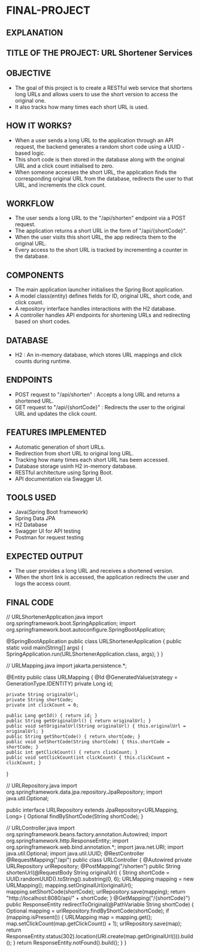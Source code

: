 # FINAL-PROJECT
## EXPLANATION

## TITLE OF THE PROJECT: URL Shortener Services

## OBJECTIVE
- The goal of this project is to create a RESTful web service that shortens long URLs and allows users to use the short version to access the original one.
- It also tracks how many times each short URL is used.

## HOW IT WORKS?
- When a user sends a long URL to the application through an API request, the backend generates a random short code using a UUID - based logic.
- This short code is then stored in the database along with the original URL and a click count initialised to zero.
- When someone accesses the short URL, the application finds the corresponding original URL from the database, redirects the user to that URL, and increments the click count.

## WORKFLOW
- The user sends a long URL to the "/api/shorten" endpoint via a POST request.
- The application returns a short URL in the form of "/api/{shortCode}".
- When the user visits this short URL, the app redirects them to the original URL.
- Every access to the short URL is tracked by incrementing a counter in the database.

## COMPONENTS
- The main application launcher initialises the Spring Boot application.
- A model class(entity) defines fields for ID, original URL, short code, and click count.
- A repository interface handles interactions with the H2 database.
- A controller handles API endpoints for shortening URLs and redirecting based on short codes.

## DATABASE
- H2 : An in-memory database, which stores URL mappings and click counts during runtime.

## ENDPOINTS
- POST request to "/api/shorten" : Accepts a long URL and returns a shortened URL.
- GET request to "/api/{shortCode}" : Redirects the user to the original URL and updates the click count.

## FEATURES IMPLEMENTED
- Automatic generation of short URLs.
- Redirection from short URL to original long URL.
- Tracking how many times each short URL has been accessed.
- Database storage usinh H2 in-memory database.
- RESTful architecture using Spring Boot.
- API documentation via Swagger UI.

## TOOLS USED
- Java(Spring Boot framework)
- Spring Data JPA
- H2 Database
- Swagger UI for API testing
- Postman for request testing

## EXPECTED OUTPUT
- The user provides a long URL and receives a shortened version.
- When the short link is accessed, the application redirects the user and logs the access count.

## FINAL CODE
// URLShortenerApplication.java
import org.springframework.boot.SpringApplication;
import org.springframework.boot.autoconfigure.SpringBootApplication;

@SpringBootApplication
public class URLShortenerApplication {
    public static void main(String[] args) {
        SpringApplication.run(URLShortenerApplication.class, args);
    }
}

// URLMapping.java
import jakarta.persistence.*;

@Entity
public class URLMapping {
    @Id
    @GeneratedValue(strategy = GenerationType.IDENTITY)
    private Long id;

    private String originalUrl;
    private String shortCode;
    private int clickCount = 0;

    public Long getId() { return id; }
    public String getOriginalUrl() { return originalUrl; }
    public void setOriginalUrl(String originalUrl) { this.originalUrl = originalUrl; }
    public String getShortCode() { return shortCode; }
    public void setShortCode(String shortCode) { this.shortCode = shortCode; }
    public int getClickCount() { return clickCount; }
    public void setClickCount(int clickCount) { this.clickCount = clickCount; }
}

// URLRepository.java
import org.springframework.data.jpa.repository.JpaRepository;
import java.util.Optional;

public interface URLRepository extends JpaRepository<URLMapping, Long> {
    Optional<URLMapping> findByShortCode(String shortCode);
}

// URLController.java
import org.springframework.beans.factory.annotation.Autowired;
import org.springframework.http.ResponseEntity;
import org.springframework.web.bind.annotation.*;
import java.net.URI;
import java.util.Optional;
import java.util.UUID;
@RestController
@RequestMapping("/api")
public class URLController {
    @Autowired
    private URLRepository urlRepository;
    @PostMapping("/shorten")
    public String shortenUrl(@RequestBody String originalUrl) {
        String shortCode = UUID.randomUUID().toString().substring(0, 6);
        URLMapping mapping = new URLMapping();
        mapping.setOriginalUrl(originalUrl);
        mapping.setShortCode(shortCode);
        urlRepository.save(mapping);
        return "http://localhost:8080/api/" + shortCode;
    }
    @GetMapping("/{shortCode}")
    public ResponseEntity<Void> redirectToOriginal(@PathVariable String shortCode) {
        Optional<URLMapping> mapping = urlRepository.findByShortCode(shortCode);
        if (mapping.isPresent()) {
            URLMapping map = mapping.get();
            map.setClickCount(map.getClickCount() + 1);
            urlRepository.save(map);
            return ResponseEntity.status(302).location(URI.create(map.getOriginalUrl())).build();
        }
        return ResponseEntity.notFound().build();
    }
}

